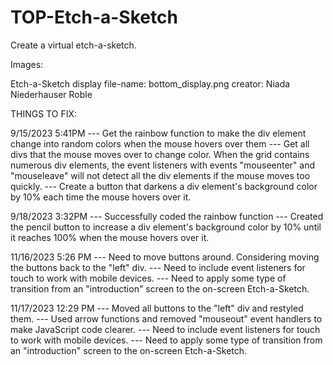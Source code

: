 # TOP-Etch-a-Sketch
Create a virtual etch-a-sketch.

Images:

Etch-a-Sketch display
    file-name: bottom_display.png
    creator: Niada Niederhauser Roble


THINGS TO FIX:

9/15/2023 5:41PM
--- Get the rainbow function to make the div element change into random colors when the mouse hovers over them
--- Get all divs that the mouse moves over to change color. When the grid contains numerous div elements, 
    the event listeners with events "mouseenter" and "mouseleave" will not detect all the div elements if the 
    mouse moves too quickly.
--- Create a button that darkens a div element's background color by 10% each time the mouse hovers over it.

9/18/2023 3:32PM
--- Successfully coded the rainbow function
--- Created the pencil button to increase a div element's background color by 10% until it 
    reaches 100% when the mouse hovers over it.

11/16/2023 5:26 PM
--- Need to move buttons around. Considering moving the buttons back to the "left" 
    div.
--- Need to include event listeners for touch to work with mobile devices.
--- Need to apply some type of transition from an "introduction" screen to the on-screen Etch-a-Sketch.

11/17/2023 12:29 PM
--- Moved all buttons to the "left" div and restyled them.
--- Used arrow functions and removed "mouseout" event handlers to make JavaScript code clearer.
--- Need to include event listeners for touch to work with mobile devices.
--- Need to apply some type of transition from an "introduction" screen to the on-screen Etch-a-Sketch.
